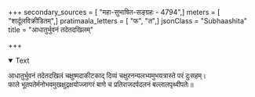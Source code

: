 +++
secondary_sources = [ "महा-सुभाषित-सङ्ग्रहः - 4794",]
meters = [ "शार्दूलविक्रीडितम्",]
pratimaala_letters = [ "फ", "त",]
jsonClass = "Subhaashita"
title = "आधातुर्भुवनं तदेतदखिलम्"

+++

<details open><summary>Text</summary>

आधातुर्भुवनं तदेतदखिलं चक्षुष्मदाकीटकाद् दिव्यं चक्षुरनन्यलभ्यमुभयत्रास्ते परं दुःसहम्।  
फाले भूतपतेर्मनोभवमुखक्षुद्रक्षयोज्जागरं बाणे च प्रतिराजदर्पदलनं बल्लालपृथ्वीपतेः॥
</details>
